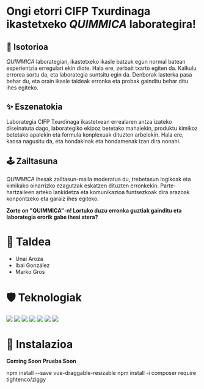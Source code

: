 # Ongi etorri CIFP Txurdinaga ikastetxeko _QUIMMICA_ laborategira!

## :open_book: Isotorioa

_QUIMMICA_ laborategian, ikastetxeko ikasle batzuk egun normal batean esperientzia erregulari ekin diote. Hala ere, zerbait txarto egiten da. Kalkulu errorea sortu da, eta laborategia suntsitu egin da. Denborak lasterka pasa behar du, eta orain ikasle taldeak erronka eta probak gainditu behar ditu ihes egiteko.

## :sparkles: Eszenatokia

Laborategia CIFP Txurdinaga ikastetxean errealaren antza izateko diseinatuta dago, laborategiko ekipoz betetako mahaiekin, produktu kimikoz betetako apalekin eta formula konplexuak dituzten arbelekin. Hala ere, kaosa nagusitu da, eta hondakinak eta hondamenak izan dira nonahi.

## 	:joystick: Zailtasuna


_QUIMMICA_ ihesak zailtasun-maila moderatua du, trebetasun logikoak eta kimikako oinarrizko ezagutzak eskatzen dituzten erronkekin. Parte-hartzaileen arteko lankidetza eta komunikazioa funtsezkoak dira arazoak konpontzeko eta garaiz ihes egiteko.


**Zorte on "QUIMMICA"-n! Lortuko duzu erronka guztiak gainditu eta laborategia erorik gabe ihesi atera?**


# 👤 Taldea 
- Unai Aroza
- Ibai González
- Marko Gros

# :shield: Teknologiak

[![](https://custom-icon-badges.demolab.com/badge/html5-E34F26?style=for-the-badge&logo=html5&logoColor=white)]()
[![](https://custom-icon-badges.demolab.com/badge/css3-1572B6?style=for-the-badge&logo=css3&logoColor=white)]()
[![](https://custom-icon-badges.demolab.com/badge/tailwind-38B2AC?style=for-the-badge&logo=tailwind&logoColor=white)]()
[![](https://custom-icon-badges.demolab.com/badge/javascript-F7DF1E?style=for-the-badge&logo=javascript&logoColor=black)]() 
[![](https://custom-icon-badges.demolab.com/badge/vue-white?logo=vue&logoColor=green&style=for-the-badge)]()
[![](https://custom-icon-badges.demolab.com/badge/laravel-FF2D20?logo=laravel&logoColor=white&style=for-the-badge)]()
![](https://custom-icon-badges.demolab.com/badge/docker-white?logo=docker&logoColor=1d63ed&style=for-the-badge)

# :wrench: Instalazioa 

**Coming Soon** 
**Prueba Soon** 



npm install --save vue-draggable-resizable
npm install -i
composer require tightenco/ziggy






